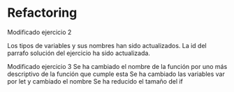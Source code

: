 # Refactoring

Modificado ejercicio 2

Los tipos de variables y sus nombres han sido actualizados.
La id del parrafo solución del ejercicio ha sido actualizada.

Modificado ejercicio 3
Se ha cambiado el nombre de la función por uno más descriptivo de la función que cumple esta
Se ha cambiado las variables var por let y cambiado el nombre
Se ha reducido el tamaño del if

